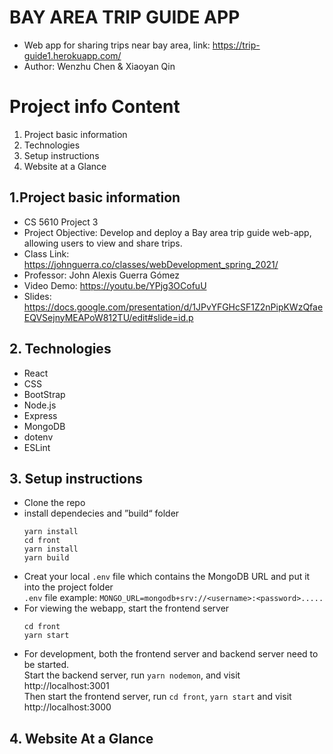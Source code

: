 # BAY AREA TRIP GUIDE APP
- Web app for sharing trips near bay area, link: https://trip-guide1.herokuapp.com/
- Author: Wenzhu Chen & Xiaoyan Qin

# Project info Content
1. Project basic information
2. Technologies
3. Setup instructions
4. Website at a Glance

## 1.Project basic information
- CS 5610 Project 3
- Project Objective: Develop and deploy a Bay area trip guide web-app, allowing users to view and share trips.
- Class Link: https://johnguerra.co/classes/webDevelopment_spring_2021/
- Professor: John Alexis Guerra Gómez
- Video Demo: https://youtu.be/YPjg3OCofuU
- Slides: https://docs.google.com/presentation/d/1JPvYFGHcSF1Z2nPipKWzQfaeEQVSejnyMEAPoW812TU/edit#slide=id.p 

## 2. Technologies
- React
- CSS
- BootStrap
- Node.js
- Express
- MongoDB
- dotenv
- ESLint

## 3. Setup instructions
- Clone the repo
- install dependecies and ”build“ folder
   ```
   yarn install
   cd front
   yarn install
   yarn build
   ```
- Creat your local `.env` file which contains the MongoDB URL and put it into the project folder
   <br>`.env` file example: `MONGO_URL=mongodb+srv://<username>:<password>.....`
- For viewing the webapp, start the frontend server
   ```
   cd front
   yarn start
   ```
- For development, both the frontend server and backend server need to be started. 
   <br> Start the backend server, run  `yarn nodemon`, and visit http://localhost:3001
   <br> Then start the frontend server, run `cd front`, `yarn start` and visit http://localhost:3000

## 4. Website At a Glance
